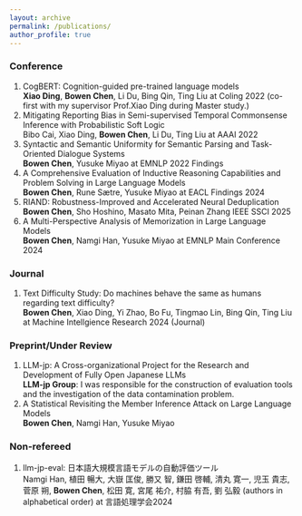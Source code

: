 ```yaml
---
layout: archive
permalink: /publications/
author_profile: true
---
```

### Conference
1. CogBERT: Cognition-guided pre-trained language models  
**Xiao Ding**, **Bowen Chen**, Li Du, Bing Qin, Ting Liu at Coling 2022 (co-first with my supervisor Prof.Xiao Ding during Master study.)    
2. Mitigating Reporting Bias in Semi-supervised Temporal Commonsense Inference with Probabilistic Soft Logic  
Bibo Cai, Xiao Ding, **Bowen Chen**, Li Du, Ting Liu at AAAI 2022  
3. Syntactic and Semantic Uniformity for Semantic Parsing and Task-Oriented Dialogue Systems  
**Bowen Chen**, Yusuke Miyao at EMNLP 2022 Findings
4. A Comprehensive Evaluation of Inductive Reasoning Capabilities and Problem Solving in Large Language Models  
**Bowen Chen**, Rune Sætre, Yusuke Miyao at EACL Findings 2024  
5. RIAND: Robustness-Improved and Accelerated Neural Deduplication  
**Bowen Chen**, Sho Hoshino, Masato Mita, Peinan Zhang IEEE SSCI 2025
6. A Multi-Perspective Analysis of Memorization in Large Language Models  
**Bowen Chen**, Namgi Han, Yusuke Miyao at EMNLP Main Conference 2024  
### Journal
1. Text Difficulty Study: Do machines behave the same as humans regarding text difficulty?   
**Bowen Chen**, Xiao Ding, Yi Zhao, Bo Fu, Tingmao Lin, Bing Qin, Ting Liu at Machine Intellgience Research 2024 (Journal) 
### Preprint/Under Review
1. LLM-jp: A Cross-organizational Project for the Research and Development of Fully Open Japanese LLMs  
**LLM-jp Group**: I was responsible for the construction of evaluation tools and the investigation of the data contamination problem.
2. A Statistical Revisiting the Member Inference Attack on Large Language Models  
**Bowen Chen**, Namgi Han, Yusuke Miyao 
### Non-refereed
1. llm-jp-eval: 日本語大規模言語モデルの自動評価ツール  
Namgi Han, 植田 暢大, 大嶽 匡俊, 勝又 智, 鎌田 啓輔, 清丸 寛一, 児玉 貴志, 菅原 朔, **Bowen Chen**, 松田 寛, 宮尾 祐介, 村脇 有吾, 劉 弘毅 (authors in alphabetical order) at 言語処理学会2024



